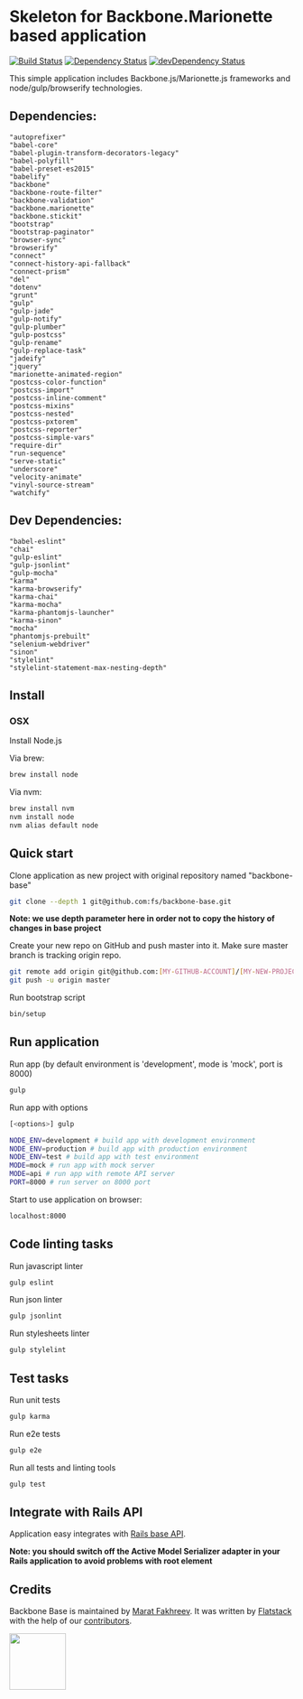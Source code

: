 # Skeleton for Backbone.Marionette based application

[![Build Status](https://travis-ci.org/fs/backbone-base.svg?branch=master)](https://travis-ci.org/fs/backbone-base)
[![Dependency Status](https://david-dm.org/fs/backbone-base.svg?branch=master)](https://david-dm.org/fs/backbone-base)
[![devDependency Status](https://david-dm.org/fs/backbone-base/dev-status.svg?branch=master)](https://david-dm.org/fs/backbone-base#info=devDependencies)

This simple application includes Backbone.js/Marionette.js frameworks and node/gulp/browserify technologies.

## Dependencies:
    "autoprefixer"
    "babel-core"
    "babel-plugin-transform-decorators-legacy"
    "babel-polyfill"
    "babel-preset-es2015"
    "babelify"
    "backbone"
    "backbone-route-filter"
    "backbone-validation"
    "backbone.marionette"
    "backbone.stickit"
    "bootstrap"
    "bootstrap-paginator"
    "browser-sync"
    "browserify"
    "connect"
    "connect-history-api-fallback"
    "connect-prism"
    "del"
    "dotenv"
    "grunt"
    "gulp"
    "gulp-jade"
    "gulp-notify"
    "gulp-plumber"
    "gulp-postcss"
    "gulp-rename"
    "gulp-replace-task"
    "jadeify"
    "jquery"
    "marionette-animated-region"
    "postcss-color-function"
    "postcss-import"
    "postcss-inline-comment"
    "postcss-mixins"
    "postcss-nested"
    "postcss-pxtorem"
    "postcss-reporter"
    "postcss-simple-vars"
    "require-dir"
    "run-sequence"
    "serve-static"
    "underscore"
    "velocity-animate"
    "vinyl-source-stream"
    "watchify"

## Dev Dependencies:
    "babel-eslint"
    "chai"
    "gulp-eslint"
    "gulp-jsonlint"
    "gulp-mocha"
    "karma"
    "karma-browserify"
    "karma-chai"
    "karma-mocha"
    "karma-phantomjs-launcher"
    "karma-sinon"
    "mocha"
    "phantomjs-prebuilt"
    "selenium-webdriver"
    "sinon"
    "stylelint"
    "stylelint-statement-max-nesting-depth"

## Install
### OSX

Install Node.js

Via brew:
```bash
brew install node
```

Via nvm:
```bash
brew install nvm
nvm install node
nvm alias default node
```

## Quick start

Clone application as new project with original repository named "backbone-base"

```bash
git clone --depth 1 git@github.com:fs/backbone-base.git
```

**Note: we use depth parameter here in order not to copy the history of changes in base project**

Create your new repo on GitHub and push master into it.
Make sure master branch is tracking origin repo.

```bash
git remote add origin git@github.com:[MY-GITHUB-ACCOUNT]/[MY-NEW-PROJECT].git
git push -u origin master
```

Run bootstrap script

```bash
bin/setup
```

## Run application

Run app (by default environment is 'development', mode is 'mock', port is 8000)

```bash
gulp
```

Run app with options

```bash
[<options>] gulp
```

```bash
NODE_ENV=development # build app with development environment
NODE_ENV=production # build app with production environment
NODE_ENV=test # build app with test environment
MODE=mock # run app with mock server
MODE=api # run app with remote API server
PORT=8000 # run server on 8000 port
```

Start to use application on browser:

```bash
localhost:8000
```

## Code linting tasks

Run javascript linter
```bash
gulp eslint
```

Run json linter
```bash
gulp jsonlint
```

Run stylesheets linter
```bash
gulp stylelint
```

## Test tasks
Run unit tests

```bash
gulp karma
```

Run e2e tests

```bash
gulp e2e
```

Run all tests and linting tools

```bash
gulp test
```

## Integrate with Rails API

Application easy integrates with [Rails base API](https://github.com/fs/rails-base-api).

**Note: you should switch off the Active Model Serializer adapter in your Rails application to avoid problems with root element**

## Credits

Backbone Base is maintained by [Marat Fakhreev](http://github.com/maratfakhreev).
It was written by [Flatstack](http://www.flatstack.com) with the help of our
[contributors](http://github.com/fs/backbone-base/contributors).

[<img src="http://www.flatstack.com/logo.svg" width="100"/>](http://www.flatstack.com)
